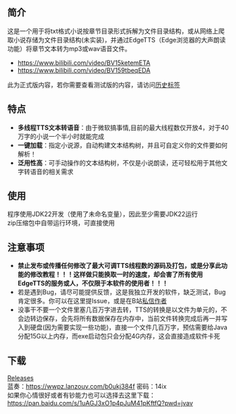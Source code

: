 ## 简介

这是一个用于将txt格式小说按章节目录形式拆解为文件目录结构，或从网络上爬取小说存储为文件目录结构(未实装)，并通过EdgeTTS（Edge浏览器的大声朗读功能）将章节文本转为mp3或wav语音文件。
- <https://www.bilibili.com/video/BV15ketemETA>
- <https://www.bilibili.com/video/BV159tbeqEDA>

此为正式版内容，若你需要查看测试版的内容，请访问[历史标签](<https://github.com/Mai-Onsyn/VeloVoice/tree/Test-v0.6.2>)

## 特点

- **多线程TTS文本转语音**：由于微软搞事情,目前的最大线程数仅开放4，对于40万字的小说一个半小时就能完成
- **一键加载**：指定小说源，自动构建文本结构树，并且可自定义你的文件要如何解析！
- **泛用性高**：可手动操作的文本结构树，不仅是小说朗读，还可轻松用于其他文字转语音的相关需求

## 使用

程序使用JDK22开发（使用了未命名变量），因此至少需要JDK22运行   
zip压缩包中自带运行环境，可直接使用

## 注意事项

- **禁止发布或传播任何修改了最大可调TTS线程数的源码及打包，或是分享此功能的修改教程！！！这样做只能换取一时的速度，却会害了所有使用EdgeTTS的服务或人，不仅限于本软件的使用者！！！**
- 若是遇到Bug，请尽可能提供反馈，这是我独立开发的软件，缺乏测试，Bug肯定很多。你可以在这里提Issue，或是在B站[私信作者](https://space.bilibili.com/544189344)
- 没事干不要一个文件里塞几百万字进去转，TTS的转换是以文件为单元的，不会边转边保存，会先将所有数据保存在内存中，当前文件转换完成后再一并写入到硬盘(因为需要实现一些功能)，直接一个文件几百万字，预估需要给Java分配15G以上内存，而exe启动包只会分配4G内存，这会直接造成软件卡死

## 下载

[Releases](https://github.com/Mai-Onsyn/VeloVoice/releases)  
蓝奏：<https://wwpz.lanzouv.com/b0ukj384f> 密码：14ix  
如果你心情很好或者有钞能力也可以选择去这里下载：<https://pan.baidu.com/s/1uAGJ3xO1p4pJuM41pKftfQ?pwd=jvav>
